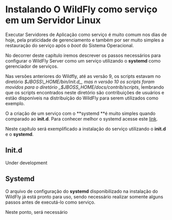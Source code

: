 # Instalando O WildFly como serviço em um Servidor Linux

Executar Servidores de Aplicação como serviço é muito comum nos dias de hoje, pela praticidade de gerenciamento e também por ser muito simples a restauração do serviço após o _boot_ do Sistema Operacional.

No decorrer deste capítulo iremos descrever os passos necessários para configurar o WildFly Server como um serviço utilizando o **systemd** como gerenciador de serviços.

Nas versões anteriores do Wildfly, até as versão 9, os scripts estavam no diretório _$JBOSS\_HOME/bin/init.d_, mas n versão 10 os scripts foram movidos para o diretório _$JBOSS\_HOME/docs/contrib/scripts_, lembrando que os scripts encontrados neste diretório são contribuições de usuários e estão disponíveis na distribuíção do WildFly para serem utilizados como exemplo.

O a criação de um serviço com o **systemd **é muito simples quando comparado ao **init.d**. Para conhecer melhor o systemd acesse este [link](https://www.freedesktop.org/wiki/Software/systemd/).

Neste capítulo será exemplificado a instalação do serviço utilizando o **init.d** e o **systemd**.

## Init.d

Under development

## Systemd

O arquivo de configuração do **systemd** disponibilizado na instalação do WildFly já está pronto para uso, sendo necessário realizar somente alguns passos antes de executá-lo como serviço.

Neste ponto, será necessário

